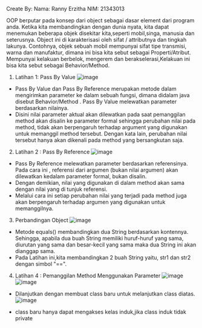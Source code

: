 Create By:
Nama: Ranny Erzitha
NIM: 21343013

  OOP berputar pada konsep dari object sebagai dasar element dari program anda.
Ketika kita membandingkan dengan dunia nyata, kita dapat menemukan beberapa objek
disekitar kita,seperti mobil,singa, manusia dan seterusnya. Object ini di karakterisasi oleh sifat / attributnya dan tingkah lakunya.
  Contohnya, objek sebuah mobil mempunyai sifat tipe transmisi, warna dan
manufaktur, dimana ini bisa kita sebut sebagai Properti/Atribut. Mempunyai kelakuan berbelok, mengerem dan berakselerasi,Kelakuan ini bisa kita sebut sebagai Behavior/Method. 

1. Latihan 1: Pass By Value
![image](https://user-images.githubusercontent.com/110460970/197911059-24ac901e-03ac-4802-a86d-513485300124.png)
- Pass By Value dan Pass By Reference merupakan metode dalam mengirimkan parameter ke dalam sebuah fungsi, dimana didalam java disebut Behavior/Method . Pass By Value melewatkan parameter berdasarkan nilainya.
- Disini nilai parameter aktual akan dilewatkan pada saat pemanggilan method akan disalin ke parameter formal sehingga perubahan nilai pada method, tidak akan berpengaruh terhadap argument yang digunakan untuk memanggil method tersebut. Dengan kata lain, perubahan nilai tersebut hanya akan dikenali pada method yang bersangkutan saja.

2. Latihan 2 : Pass By Reference
![image](https://user-images.githubusercontent.com/110460970/197912196-65b6c60e-0280-4a7c-a501-7d701e37934d.png)
- Pass By Reference melewatkan parameter berdasarkan referensinya. Pada cara ini , referensi dari argumen (bukan nilai argumen) akan dilewatkan kedalam parameter formal, bukan disalin.
- Dengan demikian, nilai yang digunakan di dalam method akan sama dengan nilai yang di tunjuk referensi. 
- Melalui cara ini setiap perubahan nilai yang terjadi pada method juga akan berpengaruh terhadap argumen yang digunakan untuk memanggilnya.

3. Perbandingan Object
![image](https://user-images.githubusercontent.com/110460970/197912406-4d755c5b-6eea-404d-bfcf-0ef8c8b014ea.png)
- Metode equals() membandingkan dua String berdasarkan kontennya. Sehingga, apabila dua buah String memiliki huruf-huruf yang sama, diurutan yang sama dan besar-kecil yang sama maka dua String ini akan dianggap sama.
- Pada Latihan ini,kita membandingkan 2 buah String yaitu, str1 dan str2 dengan simbol "==".

4. Latihan 4 : Pemanggilan Method Menggunakan Parameter
![image](https://user-images.githubusercontent.com/110460970/197913143-bc836ac1-f123-4d6b-bc9c-0faf5f5bbc8e.png)
![image](https://user-images.githubusercontent.com/110460970/197913177-8944d94c-6ae1-4b7e-be6c-f4ca238e31fc.png)
* Dilanjutkan dengan membuat class baru untuk melanjutkan class diatas.
![image](https://user-images.githubusercontent.com/110460970/197913334-0a41270d-0220-414c-ba8d-eec126b42865.png)
- class baru hanya dapat mengakses kelas induk,jika class induk tidak private
